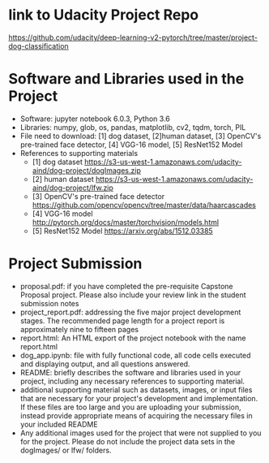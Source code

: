 # link to Udacity Project Repo
https://github.com/udacity/deep-learning-v2-pytorch/tree/master/project-dog-classification
# Software and Libraries used in the Project
- Software: jupyter notebook 6.0.3, Python 3.6
- Libraries: numpy, glob, os, pandas, matplotlib, cv2, tqdm, torch, PIL
- File need to download: [1] dog dataset, [2]human dataset, [3] OpenCV's pre-trained face detector, [4] VGG-16 model, [5] ResNet152 Model 
- References to supporting materials
    - [1] dog dataset https://s3-us-west-1.amazonaws.com/udacity-aind/dog-project/dogImages.zip
    - [2] human dataset https://s3-us-west-1.amazonaws.com/udacity-aind/dog-project/lfw.zip
    - [3] OpenCV's pre-trained face detector https://github.com/opencv/opencv/tree/master/data/haarcascades
    - [4] VGG-16 model http://pytorch.org/docs/master/torchvision/models.html
    - [5] ResNet152 Model https://arxiv.org/abs/1512.03385
# Project Submission
- proposal.pdf: if you have completed the pre-requisite Capstone Proposal project. Please also include your review link in the student submission notes
- project_report.pdf: addressing the five major project development stages. The recommended page length for a project report is approximately nine to fifteen pages
- report.html: An HTML export of the project notebook with the name report.html
- dog_app.ipynb: file with fully functional code, all code cells executed and displaying output, and all questions answered.
- README: briefly describes the software and libraries used in your project, including any necessary references to supporting material. 
- additional supporting material such as datasets, images, or input files that are necessary for your project's development and implementation. If these files are too large and you are uploading your submission, instead provide appropriate means of acquiring the necessary files in your included README
- Any additional images used for the project that were not supplied to you for the project. Please do not include the project data sets in the dogImages/ or lfw/ folders.
